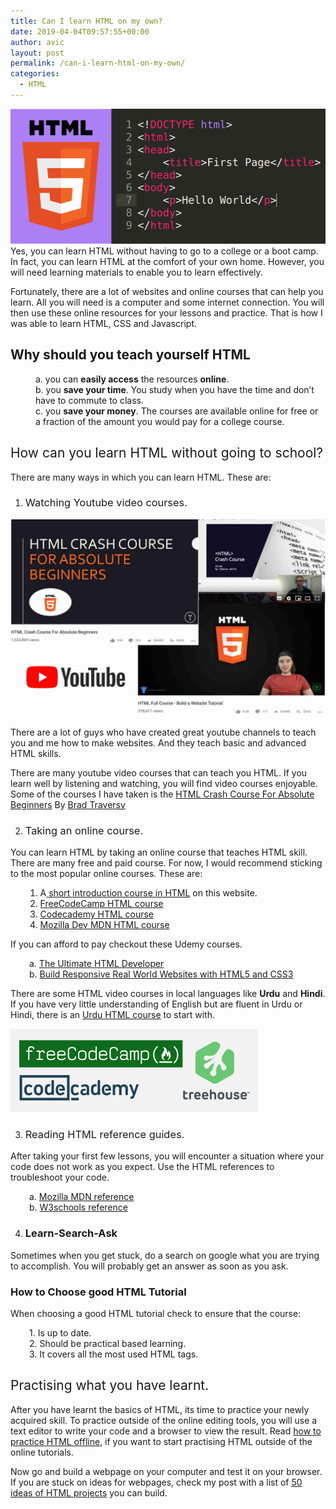 ```yaml
---
title: Can I learn HTML on my own?
date: 2019-04-04T09:57:55+00:00
author: avic
layout: post
permalink: /can-i-learn-html-on-my-own/
categories:
  - HTML
---
```

<img class="aligncenter wp-image-258 size-full" src="/public/04/html-code.png" alt="Beginner HTML CODE" width="512" height="216">
Yes, you can learn HTML without having to go to a college or a boot camp. In fact, you can learn HTML at the comfort of your own home. However, you will need learning materials to enable you to learn effectively.


Fortunately, there are a lot of websites and online courses that can help you learn. All you will need is a computer and some internet connection. You will then use these online resources for your lessons and practice. That is how I was able to learn HTML, CSS and Javascript.

## Why should you teach yourself HTML

<p style="padding-left: 40px;">
  a. you can <strong>easily access</strong> the resources <strong>online</strong>.<br /> b. you <strong>save your time</strong>. You study when you have the time and don&#8217;t have to commute to class.<br /> c. you <strong>save your money</strong>. The courses are available online for free or a fraction of the amount you would pay for a college course.
</p>

## <span style="font-weight: 400;">How can you learn HTML without going to school?</span>

<span style="font-weight: 400;">There are many ways in which you can learn HTML. These are:</span>

  1. ###  <span style="font-weight: 400;">Watching Youtube video courses.</span>

<img class="aligncenter size-full wp-image-260" src="/public/04/youtube-html-courses.jpg" alt="">

<span style="font-weight: 400;">There are a lot of guys who have created great youtube channels to teach you and me how to make websites. And they teach basic and advanced HTML skills.</span>

There are many youtube video courses that can teach you HTML. If you learn well by listening and watching, you will find video courses enjoyable. Some of the courses I have taken is the <span style="font-weight: 400;"><a href="https://youtu.be/UB1O30fR-EE">HTML Crash Course For Absolute Beginners</a> By <a href="https://www.udemy.com/modern-html-css-from-the-beginning/#instructor-1">Brad Traversy</a></span>



<ol start="2">
  <li>
    <h3>
      <span style="font-weight: 400;"> Taking an online course.</span>
    </h3>
  </li>
</ol>

<span style="font-weight: 400;">You can learn HTML by taking an online course that teaches HTML skill. There are many free and paid course. For now, I would recommend sticking to the most popular online courses. </span><span style="font-weight: 400;">These are: </span>

<li style="list-style-type: none;">
  <ol>
    <li style="list-style-type: none;">
      <ol>
        <li style="font-weight: 400;">
          <span style="font-weight: 400;">A</span><a href="/practice-html/"> <span style="font-weight: 400;">short introduction course in HTML</span></a><span style="font-weight: 400;"> on this website.</span>
        </li>
        <li style="font-weight: 400;">
          <a href="https://learn.freecodecamp.org/responsive-web-design/basic-html-and-html5"><span style="font-weight: 400;">FreeCodeCamp HTML course</span></a>
        </li>
        <li style="font-weight: 400;">
          <a href="https://www.codecademy.com/learn/learn-html"><span style="font-weight: 400;">Codecademy HTML course</span></a>
        </li>
        <li style="font-weight: 400;">
          <span style="font-weight: 400;"><a href="https://developer.mozilla.org/en-US/docs/Learn/Getting_started_with_the_web/HTML_basics">Mozilla Dev MDN HTML course</a></span>
        </li>
      </ol>
    </li>
  </ol>
</li>

If you can afford to pay checkout these Udemy courses.

<p style="padding-left: 30px;">
  a. <a href="https://www.udemy.com/the-ultimate-html-developer/">The Ultimate HTML Developer</a><br /> b. <a href="https://www.udemy.com/design-and-develop-a-killer-website-with-html5-and-css3/">Build Responsive Real World Websites with HTML5 and CSS3</a>
</p>

<span style="font-weight: 400;">There are some HTML video courses in local languages like <strong>Urdu</strong> and <strong>Hindi</strong>. If you have very little understanding of English but are fluent in Urdu or Hindi, there is an <a href="https://www.udemy.com/html-in-urdu-hindi-a-complete-course-with-projects/" target="_blank" rel="noopener noreferrer">Urdu HTML course</a> to start with.</span>

<img class="aligncenter wp-image-262 size-full" src="/public/04/online-courses-logos.png" alt="online courses logos">

<ol start="3">
  <li>
    <h3>
      <span style="font-weight: 400;"> Reading HTML reference guides.</span>
    </h3>
  </li>
</ol>

After taking your first few lessons, you will encounter a situation where your code does not work as you expect. Use the HTML references to troubleshoot your code.

<p style="padding-left: 30px;">
  <span style="font-weight: 400;">a. <a href="https://developer.mozilla.org/en-US/docs/Web/HTML/Element">Mozilla MDN reference</a></span><br /> b. <a href="https://www.w3schools.com/tags/">W3schools reference</a>
</p>

<ol start="4">
  <li>
    <h3>
      Learn-Search-Ask
    </h3>
  </li>
</ol>

Sometimes when you get stuck, do a search on google what you are trying to accomplish. You will probably get an answer as soon as you ask.

### How to Choose good HTML Tutorial

When choosing a good HTML tutorial check to ensure that the course:

<p style="padding-left: 30px;">
  1. Is up to date.<br /> 2. Should be practical based learning.<br /> 3. It covers all the most used HTML tags.
</p>

## <span style="font-weight: 400;">Practising what you have learnt.</span>

<span style="font-weight: 400;">After you have learnt the basics of HTML, its time to practice your newly acquired skill. To practice outside of the online editing tools, you will u</span><span style="font-weight: 400;">se a text editor to write your code and a browser to view the result. Read <a href="/how-to-practice-html-offline/">how to practice HTML offline</a>, if you want to start practising HTML outside of the online tutorials.</span>

<span style="font-weight: 400;">Now go and build a webpage on your computer and test it on your browser. If you are stuck on ideas for webpages, c</span><span style="font-weight: 400;">heck my post with a list of <a href="/100-html-practice-projects-ideas-for-beginners/">50 ideas of HTML projects</a> you can build.</span>